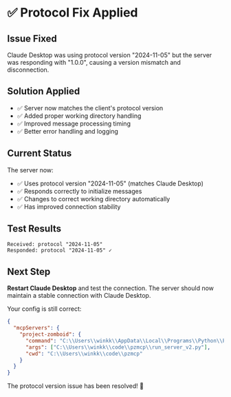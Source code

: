 # ✅ Protocol Fix Applied

## Issue Fixed
Claude Desktop was using protocol version "2024-11-05" but the server was responding with "1.0.0", causing a version mismatch and disconnection.

## Solution Applied
- ✅ Server now matches the client's protocol version
- ✅ Added proper working directory handling  
- ✅ Improved message processing timing
- ✅ Better error handling and logging

## Current Status
The server now:
- ✅ Uses protocol version "2024-11-05" (matches Claude Desktop)
- ✅ Responds correctly to initialize messages
- ✅ Changes to correct working directory automatically
- ✅ Has improved connection stability

## Test Results
```
Received: protocol "2024-11-05"
Responded: protocol "2024-11-05" ✓
```

## Next Step
**Restart Claude Desktop** and test the connection. The server should now maintain a stable connection with Claude Desktop.

Your config is still correct:
```json
{
  "mcpServers": {
    "project-zomboid": {
      "command": "C:\\Users\\winkk\\AppData\\Local\\Programs\\Python\\Python313\\python.exe",
      "args": ["C:\\Users\\winkk\\code\\pzmcp\\run_server_v2.py"],
      "cwd": "C:\\Users\\winkk\\code\\pzmcp"
    }
  }
}
```

The protocol version issue has been resolved! 🎉